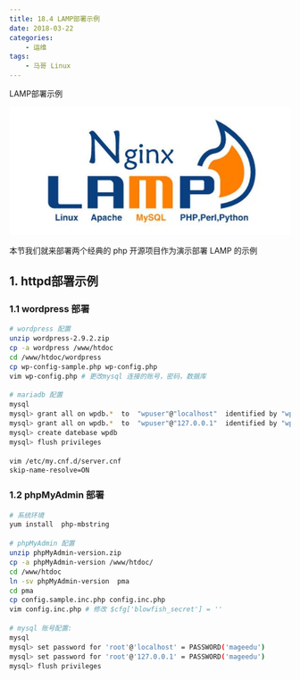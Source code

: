 ```yaml
---
title: 18.4 LAMP部署示例
date: 2018-03-22
categories:
    - 运维
tags:
    - 马哥 Linux
---
```


LAMP部署示例

![linux-mt](/images/linux_mt/linux_mt1.jpg)
<!-- more -->

本节我们就来部署两个经典的 php 开源项目作为演示部署 LAMP 的示例

## 1. httpd部署示例

### 1.1 wordpress 部署
```bash
# wordpress 配置
unzip wordpress-2.9.2.zip
cp -a wordpress /www/htdoc
cd /www/htdoc/wordpress
cp wp-config-sample.php wp-config.php
vim wp-config.php # 更改mysql 连接的账号，密码，数据库

# mariadb 配置
mysql
mysql> grant all on wpdb.*  to  "wpuser"@"localhost"  identified by "wppasswd"
mysql> grant all on wpdb.*  to  "wpuser"@"127.0.0.1"  identified by "wppasswd"
mysql> create datebase wpdb
mysql> flush privileges

vim /etc/my.cnf.d/server.cnf
skip-name-resolve=ON
```

### 1.2 phpMyAdmin 部署
```bash
# 系统环境
yum install  php-mbstring

# phpMyAdmin 配置
unzip phpMyAdmin-version.zip
cp -a phpMyAdmin-version /www/htdoc/
cd /www/htdoc
ln -sv phpMyAdmin-version  pma
cd pma
cp config.sample.inc.php config.inc.php
vim config.inc.php # 修改 $cfg['blowfish_secret'] = ''

# mysql 账号配置:
mysql
mysql> set password for 'root'@'localhost' = PASSWORD('mageedu')
mysql> set password for 'root'@'127.0.0.1' = PASSWORD('mageedu')
mysql> flush privileges
```
